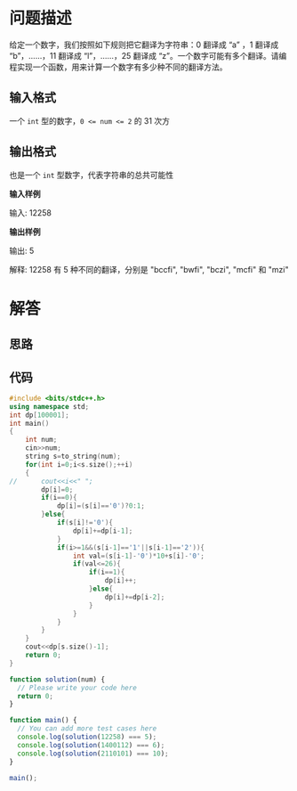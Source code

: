 # 问题描述

给定一个数字，我们按照如下规则把它翻译为字符串：0 翻译成 “a” ，1 翻译成 “b”，……，11 翻译成 “l”，……，25 翻译成 “z”。一个数字可能有多个翻译。请编程实现一个函数，用来计算一个数字有多少种不同的翻译方法。

## 输入格式

一个 `int` 型的数字，`0 <= num <= 2` 的 31 次方

## 输出格式

也是一个 `int` 型数字，代表字符串的总共可能性

**输入样例**

输入: 12258

**输出样例**

输出: 5

解释: 12258 有 5 种不同的翻译，分别是 "bccfi", "bwfi", "bczi", "mcfi" 和 "mzi"

# 解答

## 思路

## 代码

```cpp
#include <bits/stdc++.h>
using namespace std;
int dp[100001];
int main()
{
	int num;
	cin>>num;
	string s=to_string(num);
	for(int i=0;i<s.size();++i)
	{
//		cout<<i<<" ";
		dp[i]=0;
		if(i==0){
			dp[i]=(s[i]=='0')?0:1;
		}else{
			if(s[i]!='0'){
				dp[i]+=dp[i-1];
			}
			if(i>=1&&(s[i-1]=='1'||s[i-1]=='2')){
				int val=(s[i-1]-'0')*10+s[i]-'0';
				if(val<=26){
					if(i==1){
						dp[i]++;
					}else{
						dp[i]+=dp[i-2];
					}
				}
			}
		}
	}
	cout<<dp[s.size()-1];
	return 0;
}
```

```js
function solution(num) {
  // Please write your code here
  return 0;
}

function main() {
  // You can add more test cases here
  console.log(solution(12258) === 5);
  console.log(solution(1400112) === 6);
  console.log(solution(2110101) === 10);
}

main();
```